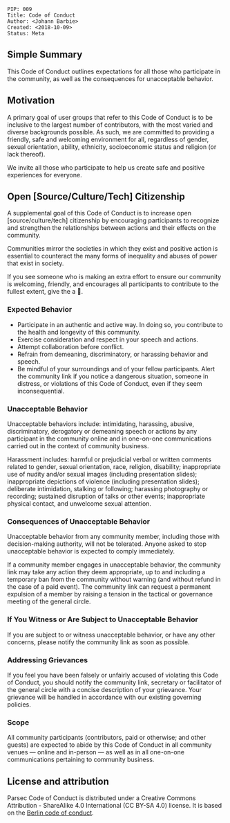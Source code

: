     PIP: 009
    Title: Code of Conduct
    Author: <Johann Barbie>
    Created: <2018-10-09>
    Status: Meta

## Simple Summary
This Code of Conduct outlines expectations for all those who participate in the community, as well as the consequences for unacceptable behavior.

## Motivation
A primary goal of user groups that refer to this Code of Conduct is to be inclusive to the largest number of contributors, with the most varied and diverse backgrounds possible. As such, we are committed to providing a friendly, safe and welcoming environment for all, regardless of gender, sexual orientation, ability, ethnicity, socioeconomic status and religion (or lack thereof).

We invite all those who participate to help us create safe and positive experiences for everyone.

## Open [Source/Culture/Tech] Citizenship
A supplemental goal of this Code of Conduct is to increase open [source/culture/tech] citizenship by encouraging participants to recognize and strengthen the relationships between actions and their effects on the community.

Communities mirror the societies in which they exist and positive action is essential to counteract the many forms of inequality and abuses of power that exist in society.

If you see someone who is making an extra effort to ensure our community is welcoming, friendly, and encourages all participants to contribute to the fullest extent, give the a :taco:.

### Expected Behavior
- Participate in an authentic and active way. In doing so, you contribute to the health and longevity of this community.
- Exercise consideration and respect in your speech and actions.
- Attempt collaboration before conflict.
- Refrain from demeaning, discriminatory, or harassing behavior and speech.
- Be mindful of your surroundings and of your fellow participants. Alert the community link if you notice a dangerous situation, someone in distress, or violations of this Code of Conduct, even if they seem inconsequential.

### Unacceptable Behavior

Unacceptable behaviors include: intimidating, harassing, abusive, discriminatory, derogatory or demeaning speech or actions by any participant in the community online and in one-on-one communications carried out in the context of community business.

Harassment includes: harmful or prejudicial verbal or written comments related to gender, sexual orientation, race, religion, disability; inappropriate use of nudity and/or sexual images (including presentation slides); inappropriate depictions of violence (including presentation slides); deliberate intimidation, stalking or following; harassing photography or recording; sustained disruption of talks or other events; inappropriate physical contact, and unwelcome sexual attention.

### Consequences of Unacceptable Behavior

Unacceptable behavior from any community member, including those with decision-making authority, will not be tolerated. Anyone asked to stop unacceptable behavior is expected to comply immediately.

If a community member engages in unacceptable behavior, the community link may take any action they deem appropriate, up to and including a temporary ban from the community without warning (and without refund in the case of a paid event). The community link can request a permanent expulsion of a member by raising a tension in the tactical or governance meeting of the general circle.

### If You Witness or Are Subject to Unacceptable Behavior
If you are subject to or witness unacceptable behavior, or have any other concerns, please notify the community link as soon as possible. 

### Addressing Grievances
If you feel you have been falsely or unfairly accused of violating this Code of Conduct, you should notify the community link, secretary or facilitator of the general circle with a concise description of your grievance. Your grievance will be handled in accordance with our existing governing policies.

### Scope
All community participants (contributors, paid or otherwise; and other guests) are expected to abide by this Code of Conduct in all community venues — online and in-person — as well as in all one-on-one communications pertaining to community business.

## License and attribution
Parsec Code of Conduct is distributed under a Creative Commons Attribution - ShareAlike 4.0 International (CC BY-SA 4.0) license. It is based on the [Berlin code of conduct](https://berlincodeofconduct.org/).